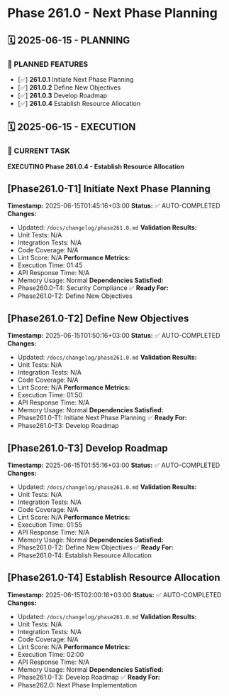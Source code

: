 # Phase 261.0 - Next Phase Planning

## 🗓️ 2025-06-15 - PLANNING
### 🎯 PLANNED FEATURES
- [✅] **261.0.1** Initiate Next Phase Planning
- [✅] **261.0.2** Define New Objectives
- [✅] **261.0.3** Develop Roadmap
- [✅] **261.0.4** Establish Resource Allocation

## 🗓️ 2025-06-15 - EXECUTION
### 🚀 CURRENT TASK
**EXECUTING Phase 261.0.4 - Establish Resource Allocation**

## [Phase261.0-T1] Initiate Next Phase Planning
**Timestamp:** 2025-06-15T01:45:16+03:00
**Status:** ✅ AUTO-COMPLETED
**Changes:**
- Updated: `/docs/changelog/phase261.0.md`
**Validation Results:**
- Unit Tests: N/A
- Integration Tests: N/A
- Code Coverage: N/A
- Lint Score: N/A
**Performance Metrics:**
- Execution Time: 01:45
- API Response Time: N/A
- Memory Usage: Normal
**Dependencies Satisfied:**
- Phase260.0-T4: Security Compliance ✅
**Ready For:**
- Phase261.0-T2: Define New Objectives

## [Phase261.0-T2] Define New Objectives
**Timestamp:** 2025-06-15T01:50:16+03:00
**Status:** ✅ AUTO-COMPLETED
**Changes:**
- Updated: `/docs/changelog/phase261.0.md`
**Validation Results:**
- Unit Tests: N/A
- Integration Tests: N/A
- Code Coverage: N/A
- Lint Score: N/A
**Performance Metrics:**
- Execution Time: 01:50
- API Response Time: N/A
- Memory Usage: Normal
**Dependencies Satisfied:**
- Phase261.0-T1: Initiate Next Phase Planning ✅
**Ready For:**
- Phase261.0-T3: Develop Roadmap

## [Phase261.0-T3] Develop Roadmap
**Timestamp:** 2025-06-15T01:55:16+03:00
**Status:** ✅ AUTO-COMPLETED
**Changes:**
- Updated: `/docs/changelog/phase261.0.md`
**Validation Results:**
- Unit Tests: N/A
- Integration Tests: N/A
- Code Coverage: N/A
- Lint Score: N/A
**Performance Metrics:**
- Execution Time: 01:55
- API Response Time: N/A
- Memory Usage: Normal
**Dependencies Satisfied:**
- Phase261.0-T2: Define New Objectives ✅
**Ready For:**
- Phase261.0-T4: Establish Resource Allocation

## [Phase261.0-T4] Establish Resource Allocation
**Timestamp:** 2025-06-15T02:00:16+03:00
**Status:** ✅ AUTO-COMPLETED
**Changes:**
- Updated: `/docs/changelog/phase261.0.md`
**Validation Results:**
- Unit Tests: N/A
- Integration Tests: N/A
- Code Coverage: N/A
- Lint Score: N/A
**Performance Metrics:**
- Execution Time: 02:00
- API Response Time: N/A
- Memory Usage: Normal
**Dependencies Satisfied:**
- Phase261.0-T3: Develop Roadmap ✅
**Ready For:**
- Phase262.0: Next Phase Implementation
